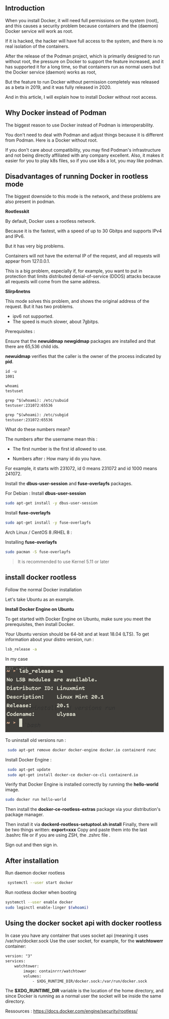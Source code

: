 ## Introduction 

When you install Docker, it will need full permissions on the system (root), and this causes a security problem because containers and the (daemon) Docker service will work as root.

If it is hacked, the hacker will have full access to the system, and there is no real isolation of the containers.

After the release of the Podman project, which is primarily designed to run without root, the pressure on Docker to support the feature increased, and it has supported it for a long time, so that containers run as normal users but the Docker service (daemon) works as root,

But the feature to run Docker without permission completely was released as a beta in 2019, and it was fully released in 2020.

And in this article, I will explain how to install Docker without root access.


##  Why Docker instead of Podman

The biggest reason to use Docker instead of Podman is interoperability.

You don't need to deal with Podman and adjust things because it is different from Podman. Here is a Docker without root.

If you don't care about compatibility, you may find Podman's infrastructure and not being directly affiliated with any company excellent. Also, it makes it easier for you to play k8s files, so if you use k8s a lot, you may like podman.

##  Disadvantages of running Docker in rootless mode

The biggest downside to this mode is the network, and these problems are also present in podman.

**Rootlesskit**

By default, Docker uses a rootless network.

Because it is the fastest, with a speed of up to 30 Gbitps and supports IPv4 and IPv6.

But it has very big problems.

Containers will not have the external IP of the request, and all requests will appear from 127.0.0.1.

This is a big problem, especially if, for example, you want to put in protection that limits distributed denial-of-service (DDOS) attacks because all requests will come from the same address.

**Slirp4netns**

This mode solves this problem, and shows the original address of the request.
But it has two problems.
  - ipv6 not supported.
  - The speed is much slower, about 7gbitps.

Prerequisites : 

Ensure that the **newuidmap** **newgidmap** packages are installed and that there are 65,536 child ids.

**newuidmap** verifies that the caller is the owner of the process indicated by **pid**.
```
id -u
1001
```

```
whoami
testuset
```

```
grep ^$(whoami): /etc/subuid
testuser:231072:65536
```

```
grep ^$(whoami): /etc/subgid
testuser:231072:65536
```

What do these numbers mean?

The numbers after the username mean this : 
  
  - The first number is the first id allowed to use.

  - Numbers after **:** How many id do you have.

For example, it starts with 231072, id 0 means 231072 and id 1000 means 241072.

Install the **dbus-user-session** and **fuse-overlayfs** packages.

For Debian :
Install **dbus-user-session**

```bash
sudo apt-get install -y dbus-user-session
```
Install **fuse-overlayfs**

```bash
sudo apt-get install -y fuse-overlayfs
```

Arch Linux / CentOS 8 /RHEL 8 : 

Installing **fuse-overlayfs**

```bash
sudo pacman -S fuse-overlayfs
```

> It is recommended to use Kernel 5.11 or later

## install docker rootless

Follow the normal Docker installation 

Let's take Ubuntu as an example.

**Install Docker Engine on Ubuntu**

To get started with Docker Engine on Ubuntu, make sure you meet the prerequisites, then install Docker.

Your Ubuntu version should be 64-bit and at least 18.04 (LTS).
To get information about your distro version, run :
```bash
lsb_release -a 
```
In my case 


![sysinfo](https://github.com/Codingforhackers/Linuxhandbook/blob/main/sysinfo.png)


To uninstall old versions run :

```bash
 sudo apt-get remove docker docker-engine docker.io containerd runc
```
Install Docker Engine : 


```bash
 sudo apt-get update
 sudo apt-get install docker-ce docker-ce-cli containerd.io
```
Verify that Docker Engine is installed correctly by running the **hello-world** image.


```bash
sudo docker run hello-world
```

Then install the **docker-ce-rootless-extras** package via your distribution's package manager.

Then install it via **dockerd-rootless-setuptool.sh install**
Finally, there will be two things written: **export=xxx**
Copy and paste them into the last .bashrc file or if you are using ZSH, the .zshrc  file . 

Sign out and then sign in.

## After installation

Run daemon docker rootless

```bash
 systemctl --user start docker

```
Run rootless docker when booting

```bash
systemctl --user enable docker
sudo loginctl enable-linger $(whoami)
```

## Using the docker socket api with docker rootless


In case you have any container that uses socket api (meaning it uses /var/run/docker.sock
Use the user socket, for example, for the **watchtowerr** container:

```
version: "3"
services:
    watchtower:
        image: containrrr/watchtower 
        volumes:
            - $XDG_RUNTIME_DIR/docker.sock:/var/run/docker.sock

```

The **$XDG_RUNTIME_DIR** variable is the location of the home directory, and since Docker is running as a normal user the socket will be inside the same directory.


Ressources :
https://docs.docker.com/engine/security/rootless/
